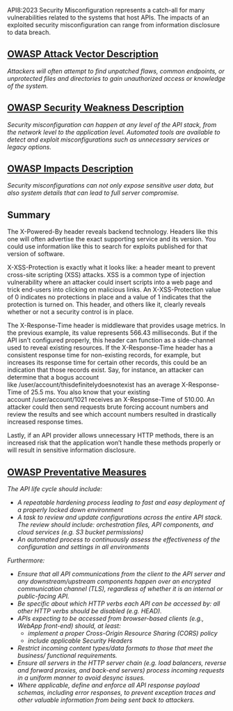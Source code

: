 API8:2023 Security Misconfiguration represents a catch-all for many vulnerabilities related to the systems that host APIs. The impacts of an exploited security misconfiguration can range from information disclosure to data breach.

## [OWASP Attack Vector Description](https://owasp.org/API-Security/editions/2023/en/0xa8-security-misconfiguration/)

_Attackers will often attempt to find unpatched flaws, common endpoints, or unprotected files and directories to gain unauthorized access or knowledge of the system._

## [OWASP Security Weakness Description](https://owasp.org/API-Security/editions/2023/en/0xa8-security-misconfiguration/)

_Security misconfiguration can happen at any level of the API stack, from the network level to the application level. Automated tools are available to detect and exploit misconfigurations such as unnecessary services or legacy options._

## [OWASP Impacts Description](https://owasp.org/API-Security/editions/2023/en/0xa8-security-misconfiguration/)

_Security misconfigurations can not only expose sensitive user data, but also system details that can lead to full server compromise._

## Summary

The X-Powered-By header reveals backend technology. Headers like this one will often advertise the exact supporting service and its version. You could use information like this to search for exploits published for that version of software.

X-XSS-Protection is exactly what it looks like: a header meant to prevent cross-site scripting (XSS) attacks. XSS is a common type of injection vulnerability where an attacker could insert scripts into a web page and trick end-users into clicking on malicious links. An X-XSS-Protection value of 0 indicates no protections in place and a value of 1 indicates that the protection is turned on. This header, and others like it, clearly reveals whether or not a security control is in place.

The X-Response-Time header is middleware that provides usage metrics. In the previous example, its value represents 566.43 milliseconds. But if the API isn’t configured properly, this header can function as a side-channel used to reveal existing resources. If the X-Response-Time header has a consistent response time for non-existing records, for example, but increases its response time for certain other records, this could be an indication that those records exist.
Say, for instance, an attacker can determine that a bogus account like /user/account/thisdefinitelydoesnotexist has an average X-Response-Time of 25.5 ms. You also know that your existing account /user/account/1021 receives an X-Response-Time of 510.00. An attacker could then send requests brute forcing account numbers and review the results and see which account numbers resulted in drastically increased response times.

Lastly, if an API provider allows unnecessary HTTP methods, there is an increased risk that the application won’t handle these methods properly or will result in sensitive information disclosure.

## [OWASP Preventative Measures](https://owasp.org/API-Security/editions/2023/en/0xa8-security-misconfiguration/)

_The API life cycle should include:_

- _A repeatable hardening process leading to fast and easy deployment of a properly locked down environment_
- _A task to review and update configurations across the entire API stack. The review should include: orchestration files, API components, and cloud services (e.g. S3 bucket permissions)_
- _An automated process to continuously assess the effectiveness of the configuration and settings in all environments_

_Furthermore:_

- _Ensure that all API communications from the client to the API server and any downstream/upstream components happen over an encrypted communication channel (TLS), regardless of whether it is an internal or public-facing API._
- _Be specific about which HTTP verbs each API can be accessed by: all other HTTP verbs should be disabled (e.g. HEAD)._
- _APIs expecting to be accessed from browser-based clients (e.g., WebApp front-end) should, at least:_
    - _implement a proper Cross-Origin Resource Sharing (CORS) policy_
    - _include applicable Security Headers_
- _Restrict incoming content types/data formats to those that meet the business/ functional requirements._
- _Ensure all servers in the HTTP server chain (e.g. load balancers, reverse and forward proxies, and back-end servers) process incoming requests in a uniform manner to avoid desync issues._
- _Where applicable, define and enforce all API response payload schemas, including error responses, to prevent exception traces and other valuable information from being sent back to attackers._
